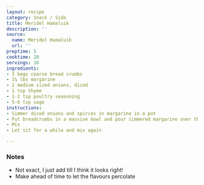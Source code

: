 ```yaml
---
layout: recipe
category: Snack / Side
title: Meridel Hamaluik
description: ''
source:
  name: Meridel Hamaluik
  url: ''
preptime: 5
cooktime: 20
servings: 16
ingredients:
- 3 bags coarse bread crumbs
- 1¼ lbs margarine
- 2 medium sized onions, diced
- 1 tsp thyme
- 1-2 tsp poultry seasoning
- 5-6 tsp sage
instructions:
- Simmer diced onions and spirces in margarine in a pot
- Put breadcrumbs in a massive bowl and pour simmered margarine over the breadcrumbs
- Mix
- Let sit for a while and mix again

---
```

### Notes

* Not exact, I just add till I think it looks right!
* Make ahead of time to let the flavours percolate